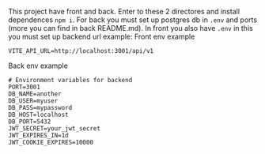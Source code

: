 This project have front and back. Enter to these 2 directores and install dependences `npm i`.
For back you must set up postgres db in `.env` and ports (more you can find in back README.md).
In front you also have `.env` in this you must set up backend url example: 
Front env example
```
VITE_API_URL=http://localhost:3001/api/v1
```

Back env example
```
# Environment variables for backend
PORT=3001
DB_NAME=another
DB_USER=myuser
DB_PASS=mypassword
DB_HOST=localhost
DB_PORT=5432
JWT_SECRET=your_jwt_secret
JWT_EXPIRES_IN=1d
JWT_COOKIE_EXPIRES=10000
```